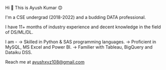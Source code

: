 Hi 👋
This is Ayush Kumar 😊

I'm a CSE undergrad (2018-2022) and a budding DATA professional.

I have 11+ months of industry experience and decent knowledge in the field of DS/ML/DL.

I am -
-> Skilled in Python & SAS programming languages.
-> Proficient in MySQL, MS Excel and Power BI.
-> Familier with Tableau, BigQuery and Dataiku DSS.

Reach me at ayushxyz108@gmail.com
